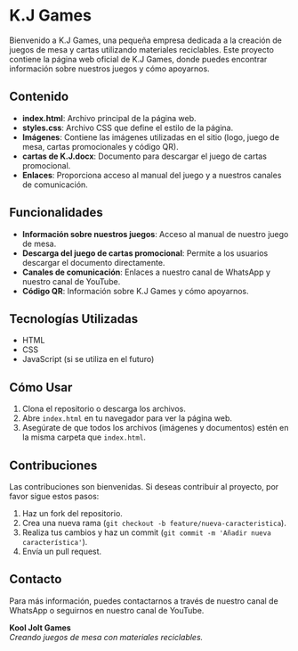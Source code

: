 # K.J Games

Bienvenido a K.J Games, una pequeña empresa dedicada a la creación de juegos de mesa y cartas utilizando materiales reciclables. Este proyecto contiene la página web oficial de K.J Games, donde puedes encontrar información sobre nuestros juegos y cómo apoyarnos.

## Contenido

- **index.html**: Archivo principal de la página web.
- **styles.css**: Archivo CSS que define el estilo de la página.
- **Imágenes**: Contiene las imágenes utilizadas en el sitio (logo, juego de mesa, cartas promocionales y código QR).
- **cartas de K.J.docx**: Documento para descargar el juego de cartas promocional.
- **Enlaces**: Proporciona acceso al manual del juego y a nuestros canales de comunicación.

## Funcionalidades

- **Información sobre nuestros juegos**: Acceso al manual de nuestro juego de mesa.
- **Descarga del juego de cartas promocional**: Permite a los usuarios descargar el documento directamente.
- **Canales de comunicación**: Enlaces a nuestro canal de WhatsApp y nuestro canal de YouTube.
- **Código QR**: Información sobre K.J Games y cómo apoyarnos.

## Tecnologías Utilizadas

- HTML
- CSS
- JavaScript (si se utiliza en el futuro)

## Cómo Usar

1. Clona el repositorio o descarga los archivos.
2. Abre `index.html` en tu navegador para ver la página web.
3. Asegúrate de que todos los archivos (imágenes y documentos) estén en la misma carpeta que `index.html`.

## Contribuciones

Las contribuciones son bienvenidas. Si deseas contribuir al proyecto, por favor sigue estos pasos:

1. Haz un fork del repositorio.
2. Crea una nueva rama (`git checkout -b feature/nueva-caracteristica`).
3. Realiza tus cambios y haz un commit (`git commit -m 'Añadir nueva característica'`).
4. Envía un pull request.

## Contacto

Para más información, puedes contactarnos a través de nuestro canal de WhatsApp o seguirnos en nuestro canal de YouTube.

**Kool Jolt Games**  
*Creando juegos de mesa con materiales reciclables.*  
